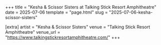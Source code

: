 +++
title = "Kesha & Scissor Sisters at Talking Stick Resort Amphitheatre"
date = 2025-07-06
template = "page.html"
slug = "2025-07-06-kesha-scissor-sisters"

[extra]
artist = "Kesha & Scissor Sisters"
venue = "Talking Stick Resort Amphitheatre"
venue_url = "https://www.talkingstickresortamphitheatre.com/"
+++
